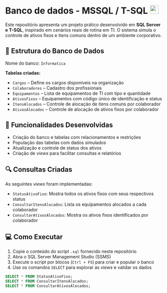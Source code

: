 # Banco de dados - MSSQL / T-SQL <img src="https://cdn.jsdelivr.net/gh/devicons/devicon/icons/microsoftsqlserver/microsoftsqlserver-plain.svg" height="27" alt="microsoftsqlserver logo"  />

Este repositório apresenta um projeto prático desenvolvido em **SQL Server e T-SQL**, inspirado em cenários reais de rotina em TI. O sistema simula o controle de ativos fixos e itens comuns dentro de um ambiente corporativo.

## 📁 Estrutura do Banco de Dados

Nome do banco: `Informatica`

**Tabelas criadas:**

- `Cargos` – Define os cargos disponíveis na organização  
- `Colaboradores` – Cadastro dos profissionais  
- `Equipamentos` – Lista de equipamentos de TI com tipo e quantidade  
- `AtivosFixos` – Equipamentos com código único de identificação e status  
- `ItensAlocados` – Controle de alocação de itens comuns por colaborador  
- `AtivosAlocados` – Controle de alocação de ativos fixos por colaborador

## 🧰 Funcionalidades Desenvolvidas

- Criação do banco e tabelas com relacionamentos e restrições
- População das tabelas com dados simulados
- Atualização e controle de status dos ativos
- Criação de *views* para facilitar consultas e relatórios

## 🔍 Consultas Criadas

As seguintes *views* foram implementadas:

- `StatusAtivoFixo`: Mostra todos os ativos fixos com seus respectivos status
- `ConsultarItensAlocados`: Lista os equipamentos alocados a cada colaborador
- `ConsultarAtivosAlocados`: Mostra os ativos fixos identificados por colaborador

## 💻 Como Executar

1. Copie o conteúdo do script `.sql` fornecido neste repositório
2. Abra o SQL Server Management Studio (SSMS)
3. Execute o script por blocos (`Ctrl + F5`) para criar e popular o banco
4. Use os comandos `SELECT` para explorar as *views* e validar os dados

```sql
SELECT * FROM StatusAtivoFixo;
SELECT * FROM ConsultarItensAlocados;
SELECT * FROM ConsultarAtivosAlocados;
